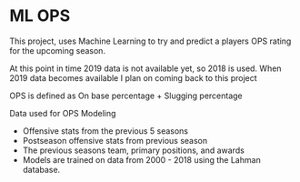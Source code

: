 # ML OPS

This project, uses Machine Learning to try and predict a players OPS rating for the upcoming season. 

At this point in time 2019 data is not available yet, so 2018 is used. When 2019 data becomes available I plan on coming back to this project

OPS is defined as On base percentage + Slugging percentage

Data used for OPS Modeling
- Offensive stats from the previous 5 seasons
- Postseason offensive stats from previous season
- The previous seasons team, primary positions, and awards
- Models are trained on data from 2000 - 2018 using the Lahman database.
